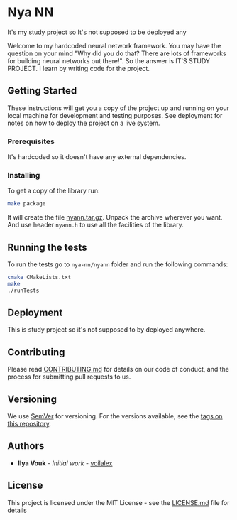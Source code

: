 # Nya NN

It's my study project so It's not supposed to be deployed any

Welcome to my hardcoded neural network framework. You may have the question on your mind
"Why did you do that? There are lots of frameworks for building neural networks out there!".
So the answer is IT'S STUDY PROJECT. I learn by writing code for the project.

## Getting Started

These instructions will get you a copy of the project up and running on your local machine for development and testing purposes. See deployment for notes on how to deploy the project on a live system.

### Prerequisites

It's hardcoded so it doesn't have any external dependencies.

### Installing

To get a copy of the library run:

```bash
make package
```

It will create the file [nyann.tar.gz](build/nyann.tar.gz). Unpack the archive
wherever you want. And use header `nyann.h` to use all the facilities of the library.

## Running the tests

To run the tests go to `nya-nn/nyann` folder and run the following commands:

```bash
cmake CMakeLists.txt
make
./runTests
```

## Deployment

This is study project so it's not supposed to by deployed anywhere.

## Contributing

Please read [CONTRIBUTING.md](https://gist.github.com/PurpleBooth/b24679402957c63ec426) for details on our code of conduct, and the process for submitting pull requests to us.

## Versioning

We use [SemVer](http://semver.org/) for versioning. For the versions available, see the [tags on this repository](https://github.com/your/project/tags). 

## Authors

* **Ilya Vouk** - *Initial work* - [voilalex](https://github.com/VoIlAlex)

## License

This project is licensed under the MIT License - see the [LICENSE.md](LICENSE.md) file for details
